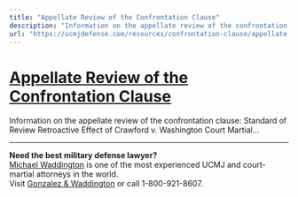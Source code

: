 ```yaml
---
title: "Appellate Review of the Confrontation Clause"
description: "Information on the appellate review of the confrontation clause: Standard of Review Retroactive Effect of Crawford v. Washington Court Martial..."
url: "https://ucmjdefense.com/resources/confrontation-clause/appellate-review.html"
---
```


# [Appellate Review of the Confrontation Clause](https://ucmjdefense.com/resources/confrontation-clause/appellate-review.html)

Information on the appellate review of the confrontation clause: Standard of Review Retroactive Effect of Crawford v. Washington Court Martial...

---

**Need the best military defense lawyer?**  
[Michael Waddington](https://ucmjdefense.com/attorneys/michael-stewart-waddington-partner.html) is one of the most experienced UCMJ and court-martial attorneys in the world.  
Visit [Gonzalez & Waddington](https://ucmjdefense.com) or call 1-800-921-8607.
